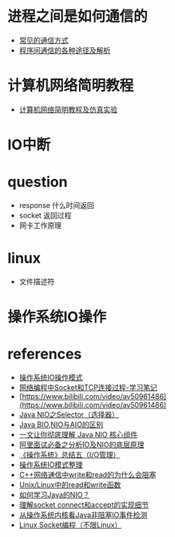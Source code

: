 # 进程之间是如何通信的
- [常见的通信方式](https://www.cnblogs.com/LUO77/p/5816326.html)
- [程序间通信的各种途径及解析](https://www.cnblogs.com/wskaihd/archive/2009/07/22/1528471.html)

# 计算机网络简明教程
- [计算机网络简明教程及仿真实验](https://www.bilibili.com/video/av34135819/?p=5)


# IO中断


# question
- response 什么时间返回
- socket 返回过程
- 网卡工作原理


# linux
- 文件描述符

# 操作系统IO操作

# references
- [操作系统IO操作模式](https://blog.csdn.net/u012474535/article/details/80733118)
- [网络编程中Socket和TCP连接过程-学习笔记](https://blog.csdn.net/la745739773/article/details/91385275)
- [https://www.bilibili.com/video/av50961486](https://www.bilibili.com/video/av50961486)
- [Java NIO之Selector（选择器）](https://www.cnblogs.com/snailclimb/p/9086334.html)
- [Java BIO,NIO与AIO的区别](https://www.cnblogs.com/barrywxx/p/8430790.html)
- [一文让你彻底理解 Java NIO 核心组件](https://blog.csdn.net/javaxuexi123/article/details/81910644)
- [阿里面试必备之分析IO及NIO的底层原理](https://www.bilibili.com/video/av23594034/?spm_id_from=333.788.b_7265636f5f6c697374.4)
- [《操作系统》总结五（I/O管理）](https://blog.csdn.net/bigpudding24/article/details/48901473#t3)
- [操作系统IO模式整理](https://juejin.im/entry/5a72d7f36fb9a01ca8724e36)
- [C++网络通信中write和read的为什么会阻塞](https://blog.csdn.net/bian_qing_quan11/article/details/77853701)
- [Unix/Linux中的read和write函数](https://www.cnblogs.com/xiehongfeng100/p/4619451.html)
- [如何学习Java的NIO？](https://www.zhihu.com/question/29005375/answer/667616386)
- [理解socket connect和accept的实现细节](http://xiaorui.cc/2016/05/04/%E7%90%86%E8%A7%A3socket-connect%E5%92%8Caccept%E7%9A%84%E5%AE%9E%E7%8E%B0%E7%BB%86%E8%8A%82/)
- [从操作系统内核看Java非阻塞IO事件检测](https://blog.csdn.net/wangyangzhizhou/article/details/52573310)
- [Linux Socket编程（不限Linux）](https://www.cnblogs.com/skynet/archive/2010/12/12/1903949.html)